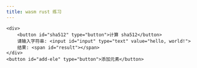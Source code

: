 ```yaml
---
title: wasm rust 练习
---
```



<div>

    <div>
        <button id="sha512" type="button">计算 sha512</button>
        请输入字符串: <input id="input" type="text" value="hello, world!">
        结果: <span id="result"></span>
    </div>
    <button id="add-ele" type="button">添加元素</button>
</div>

<script type="module" src="{{ site.baseurl }}/js/wasm-run/main.js"></script>